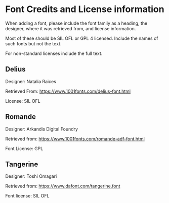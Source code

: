 # Font Credits and License information

When adding a font, please include the font family as a heading,
the designer, where it was retrieved from, and license information.

Most of these should be SIL OFL or GPL 4 licensed.
Include the names of such fonts but not the text.

For non-standard licenses include the full text.

## Delius

Designer: Natalia Raices

Retrieved From: https://www.1001fonts.com/delius-font.html

License: SIL OFL

## Romande

Designer: Arkandis Digital Foundry

Retrieved from: https://www.1001fonts.com/romande-adf-font.html

Font License: GPL

## Tangerine

Designer: Toshi Omagari

Retrieved from: https://www.dafont.com/tangerine.font

Font license: SIL OFL
